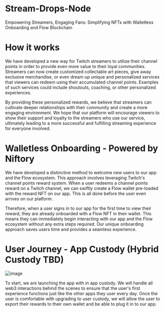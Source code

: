 # Stream-Drops-Node
Empowering Streamers, Engaging Fans: Simplifying NFTs with Walletless Onboarding and Flow Blockchain

# How it works

We have developed a new way for Twitch streamers to utilize their channel points in order to provide even more value to their loyal communities. Streamers can now create customized collectable art pieces, give away exclusive merchandise, or even dream up unique and personalized services that viewers can redeem using their accumulated channel points. Examples of such services could include shoutouts, coaching, or other personalized experiences.

By providing these personalized rewards, we believe that streamers can cultivate deeper relationships with their community and create a more engaging environment. We hope that our platform will encourage viewers to show their support and loyalty to the streamers who use our service, ultimately leading to a more successful and fulfilling streaming experience for everyone involved.

# Walletless Onboarding - Powered by Niftory
We have developed a distinctive method to welcome new users to our app and the Flow ecosystem. This approach involves leveraging Twitch's channel points reward system. When a user redeems a channel points reward on a Twitch channel, we can swiftly create a Flow wallet pre-loaded with the reward NFT on our app. This is all done before the user even arrives on our platform.

Therefore, when a user signs in to our app for the first time to view their reward, they are already onboarded with a Flow NFT in their wallet. This means they can immediately begin interacting with our app and the Flow ecosystem without any extra steps required. Our unique onboarding approach saves users time and provides a seamless experience.

# User Journey - App Custody (Hybrid Custody TBD)

![image](https://i.gyazo.com/a03afcc584f1870e034f5c1c82cddb5c.png)

To start, we are launching the app with in app custody. We will handle all web3 interactions behind the scenes to ensure that the user's first experience functions just like the other apps they user every day. Once the user is comfortable with upgrading to user custody, we will allow the user to export their rewards to their own wallet and be able to plug it in to our app.
